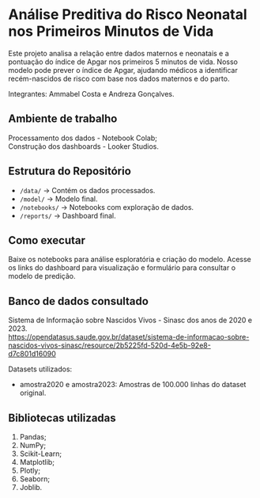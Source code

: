# Análise Preditiva do Risco Neonatal nos Primeiros Minutos de Vida
Este projeto analisa a relação entre dados maternos e neonatais e a pontuação do índice de Apgar nos primeiros 5 minutos de vida. Nosso modelo pode prever o índice de Apgar, ajudando médicos a identificar recém-nascidos de risco com base nos dados maternos e do parto.  

Integrantes: Ammabel Costa e Andreza Gonçalves.

## Ambiente de trabalho
Processamento dos dados - Notebook Colab;  
Construção dos dashboards - Looker Studios.

## Estrutura do Repositório
- `/data/` → Contém os dados processados.
- `/model/` → Modelo final.
- `/notebooks/` → Notebooks com exploração de dados.
- `/reports/` → Dashboard final.


## Como executar
Baixe os notebooks para análise esploratória e criação do modelo. Acesse os links do dashboard para visualização e formulário para consultar o modelo de predição.


## Banco de dados consultado
Sistema de Informação sobre Nascidos Vivos - Sinasc dos anos de 2020 e 2023.  
https://opendatasus.saude.gov.br/dataset/sistema-de-informacao-sobre-nascidos-vivos-sinasc/resource/2b5225fd-520d-4e5b-92e8-d7c801d16090

Datasets utilizados:  
- amostra2020 e amostra2023: Amostras de 100.000 linhas do dataset original.

 ## Bibliotecas utilizadas
 1. Pandas;
 2. NumPy;
 3. Scikit-Learn;
 4. Matplotlib;
 5. Plotly;
 6. Seaborn;
 7. Joblib.
